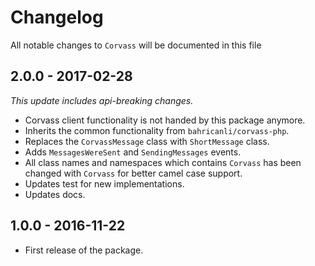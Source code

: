 # Changelog

All notable changes to `Corvass` will be documented in this file

## 2.0.0 - 2017-02-28

_This update includes api-breaking changes._

- Corvass client functionality is not handed by this package anymore.
- Inherits the common functionality from `bahricanli/corvass-php`.
- Replaces the `CorvassMessage` class with `ShortMessage` class.
- Adds `MessagesWereSent` and `SendingMessages` events.
- All class names and namespaces which contains `Corvass` has been changed with `Corvass` for better camel case support.
- Updates test for new implementations.
- Updates docs.

## 1.0.0 - 2016-11-22
- First release of the package.
